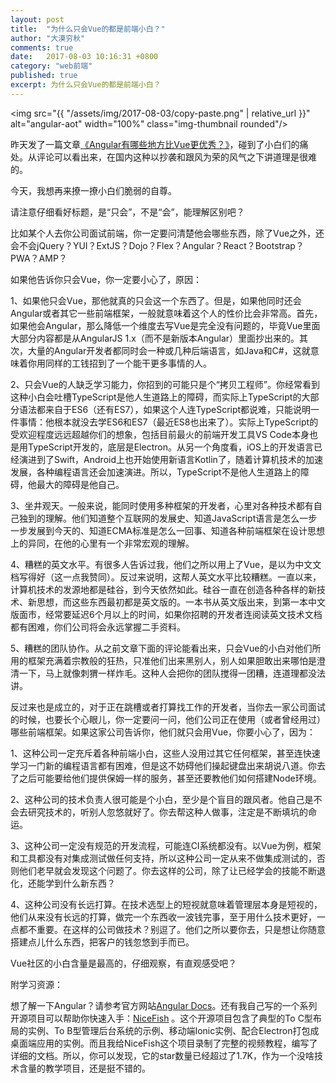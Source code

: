 ```yaml
---
layout: post
title:  "为什么只会Vue的都是前端小白？"
author: "大漠穷秋"
comments: true
date:   2017-08-03 10:16:31 +0800
category: "web前端"
published: true
excerpt: 为什么只会Vue的都是前端小白？
---
```

<img src="{{ "/assets/img/2017-08-03/copy-paste.png" | relative_url }}" alt="angular-aot" width="100%" class="img-thumbnail rounded"/>

昨天发了一篇文章<a href="https://zhuanlan.zhihu.com/p/28259790" target="_blank">《Angular有哪些地方比Vue更优秀？》</a>，碰到了小白们的痛处。从评论可以看出来，在国内这种以抄袭和跟风为荣的风气之下讲道理是很难的。

今天，我想再来撩一撩小白们脆弱的自尊。

请注意仔细看好标题，是“只会”，不是“会”，能理解区别吧？

比如某个人去你公司面试前端，你一定要问清楚他会哪些东西，除了Vue之外，还会不会jQuery？YUI？ExtJS？Dojo？Flex？Angular？React？Bootstrap？PWA？AMP？

如果他告诉你只会Vue，你一定要小心了，原因：

1、如果他只会Vue，那他就真的只会这一个东西了。但是，如果他同时还会Angular或者其它一些前端框架，一般就意味着这个人的性价比会非常高。首先，如果他会Angular，那么降低一个维度去写Vue是完全没有问题的，毕竟Vue里面大部分内容都是从AngularJS 1.x（而不是新版本Angular）里面抄出来的。其次，大量的Angular开发者都同时会一种或几种后端语言，如Java和C#，这就意味着你用同样的工钱招到了一个能干更多事情的人。

2、只会Vue的人缺乏学习能力，你招到的可能只是个“拷贝工程师”。你经常看到这种小白会吐槽TypeScript是他人生道路上的障碍，而实际上TypeScript的大部分语法都来自于ES6（还有ES7），如果这个人连TypeScript都说难，只能说明一件事情：他根本就没去学ES6和ES7（最近ES8也出来了）。实际上TypeScript的受欢迎程度远远超越你们的想象，包括目前最火的前端开发工具VS Code本身也是用TypeScript开发的，底层是Electron。从另一个角度看，iOS上的开发语言已经演进到了Swift，Android上也开始使用新语言Kotlin了，随着计算机技术的加速发展，各种编程语言还会加速演进。所以，TypeScript不是他人生道路上的障碍，他最大的障碍是他自己。

3、坐井观天。一般来说，能同时使用多种框架的开发者，心里对各种技术都有自己独到的理解。他们知道整个互联网的发展史、知道JavaScript语言是怎么一步一步发展到今天的、知道ECMA标准是怎么一回事、知道各种前端框架在设计思想上的异同，在他的心里有一个非常宏观的理解。

4、糟糕的英文水平。有很多人告诉过我，他们之所以用上了Vue，是以为中文文档写得好（这一点我赞同）。反过来说明，这帮人英文水平比较糟糕。一直以来，计算机技术的发源地都是硅谷，到今天依然如此。硅谷一直在创造各种各样的新技术、新思想，而这些东西最初都是英文版的。一本书从英文版出来，到第一本中文版面市，经常要延迟6个月以上的时间，如果你招聘的开发者连阅读英文技术文档都有困难，你们公司将会永远掌握二手资料。

5、糟糕的团队协作。从之前文章下面的评论能看出来，只会Vue的小白对他们所用的框架充满着宗教般的狂热，只准他们出来黑别人，别人如果胆敢出来哪怕是澄清一下，马上就像刺猬一样炸毛。这种人会把你的团队搅得一团糟，连道理都没法讲。

反过来也是成立的，对于正在跳槽或者打算找工作的开发者，当你去一家公司面试的时候，也要长个心眼儿，你一定要问一问，他们公司正在使用（或者曾经用过）哪些前端框架。如果这家公司告诉你，他们就只会用Vue，你要小心了，因为：

1、这种公司一定充斥着各种前端小白，这些人没用过其它任何框架，甚至连快速学习一门新的编程语言都有困难，但是这不妨碍他们操起键盘出来胡说八道。你去了之后可能要给他们提供保姆一样的服务，甚至还要教他们如何搭建Node环境。

2、这种公司的技术负责人很可能是个小白，至少是个盲目的跟风者。他自己是不会去研究技术的，听别人忽悠就好了。你去帮这种人做事，注定是不断填坑的命运。

3、这种公司一定没有规范的开发流程，可能连CI系统都没有。以Vue为例，框架和工具都没有对集成测试做任何支持，所以这种公司一定从来不做集成测试的，否则他们老早就会发现这个问题了。你去这样的公司，除了让已经学会的技能不断退化，还能学到什么新东西？

4、这种公司没有长远打算。在技术选型上的短视就意味着管理层本身是短视的，他们从来没有长远的打算，做完一个东西收一波钱完事，至于用什么技术更好，一点都不重要。在这样的公司做技术？别逗了。他们之所以要你去，只是想让你随意搭建点儿什么东西，把客户的钱忽悠到手而已。

Vue社区的小白含量是最高的，仔细观察，有直观感受吧？

附学习资源：

想了解一下Angular？请参考官方网站<a href="https://angular.io/" target="_blank">Angular Docs</a>。还有我自己写的一个系列开源项目可以帮助你快速入手：<a href="http://git.oschina.net/mumu-osc/NiceFish" target="_blank">NiceFish</a> 。这个开源项目包含了典型的To C型布局的实例、To B型管理后台系统的示例、移动端Ionic实例、配合Electron打包成桌面端应用的实例。而且我给NiceFish这个项目录制了完整的视频教程，编写了详细的文档。所以，你可以发现，它的star数量已经超过了1.7K，作为一个没啥技术含量的教学项目，还是挺不错的。